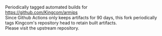 Periodically tagged automated builds for https://github.com/Kingcom/armips<br/>
Since Github Actions only keeps artifacts for 90 days, this fork periodically tags Kingcom's repository head to retain built artifacts.<br/>
Please visit the upstream repository.
